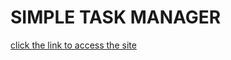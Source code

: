 # SIMPLE TASK MANAGER

[click the link to access the site](https://task-manager-ecru-pi-75.vercel.app/)
